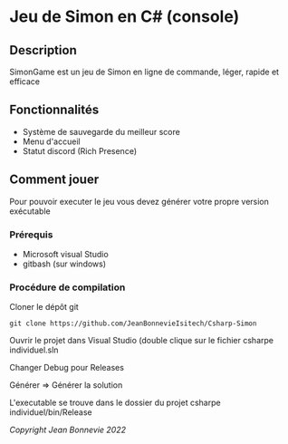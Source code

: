 # Jeu de Simon en C# (console)
## Description
SimonGame est un jeu de Simon en ligne de commande, léger, rapide et efficace

## Fonctionnalités
 * Système de sauvegarde du meilleur score
 * Menu d'accueil
 * Statut discord (Rich Presence)

## Comment jouer
Pour pouvoir executer le jeu vous devez générer votre propre version exécutable
### Prérequis
 * Microsoft visual Studio
 * gitbash (sur windows)

### Procédure de compilation
Cloner le dépôt git
```
git clone https://github.com/JeanBonnevieIsitech/Csharp-Simon
```
Ouvrir le projet dans Visual Studio (double clique sur le fichier csharpe individuel.sln

Changer Debug pour Releases

Générer => Générer la solution

L'executable se trouve dans le dossier du projet csharpe individuel/bin/Release 


*Copyright Jean Bonnevie* 
*2022*
